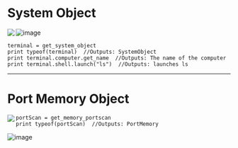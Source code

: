 # System Object

<img src="https://github.com/user-attachments/assets/27f290d4-4544-4912-bfc5-74d68102cd41" align="left">

![image](https://github.com/user-attachments/assets/be2cf4f9-2b85-42b9-a527-379c5ea6cefa)

```greyscript
terminal = get_system_object
print typeof(terminal)  //Outputs: SystemObject      
print terminal.computer.get_name  //Outputs: The name of the computer       
print terminal.shell.launch("ls")  //Outputs: launches ls
```

---

# Port Memory Object
<img src="https://github.com/user-attachments/assets/c83516d7-c441-4ff8-ac05-6420022a51d8" align="left">

```greyscript
portScan = get_memory_portscan
print typeof(portScan)  //Outputs: PortMemory      
```

![image](https://github.com/user-attachments/assets/84f36c7e-f435-4713-9aec-151e80f58c45)


